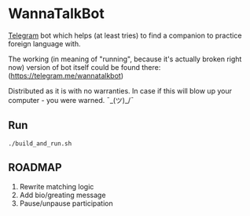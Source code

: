 # WannaTalkBot

[Telegram](https://telegram.me/) bot which helps (at least tries) to find a
companion to practice foreign language with.

The working (in meaning of "running", because it's actually broken right
now) version of bot itself could be found there:
(https://telegram.me/wannatalkbot)

Distributed as it is with no warranties. In case if this will blow up your
computer - you were warned. ¯\_(ツ)_/¯

## Run
```
./build_and_run.sh
```

## ROADMAP

1. Rewrite matching logic
1. Add bio/greating message
1. Pause/unpause participation
